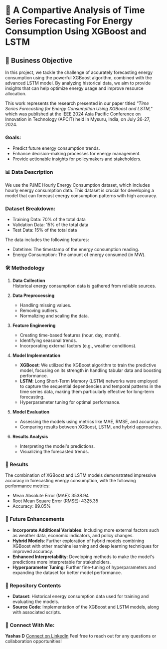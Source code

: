 # 🌟 **A Compartive Analysis of Time Series Forecasting For Energy Consumption Using XGBoost and LSTM**

## 🎯 **Business Objective**

In this project, we tackle the challenge of accurately forecasting energy consumption using the powerful XGBoost algorithm, combined with the advanced LSTM model. By analyzing historical data, we aim to provide insights that can help optimize energy usage and improve resource allocation.

This work represents the research presented in our paper titled *"Time Series Forecasting for Energy Consumption Using XGBoost and LSTM,"* which was published at the IEEE 2024 Asia Pacific Conference on Innovation in Technology (APCIT) held in Mysuru, India, on July 26-27, 2024.

### **Goals:**
- Predict future energy consumption trends.
- Enhance decision-making processes for energy management.
- Provide actionable insights for policymakers and stakeholders.

### 📊 **Data Description**

We use the PJME Hourly Energy Consumption dataset, which includes hourly energy consumption data. This dataset is crucial for developing a model that can forecast energy consumption patterns with high accuracy.

### **Dataset Breakdown:**
- Training Data: 70% of the total data
- Validation Data: 15% of the total data
- Test Data: 15% of the total data

The data includes the following features:
- Datetime: The timestamp of the energy consumption reading.
- Energy Consumption: The amount of energy consumed (in MW).

### 🛠 **Methodology**

1. **Data Collection**  
   Historical energy consumption data is gathered from reliable sources.
   
2. **Data Preprocessing**  
   - Handling missing values.
   - Removing outliers.
   - Normalizing and scaling the data.
   
3. **Feature Engineering**  
   - Creating time-based features (hour, day, month).
   - Identifying seasonal trends.
   - Incorporating external factors (e.g., weather conditions).
   
4. **Model Implementation**
   - **XGBoost**: We utilized the XGBoost algorithm to train the predictive model, focusing on its strength in handling tabular data and boosting performance.
   - **LSTM**: Long Short-Term Memory (LSTM) networks were employed to capture the sequential dependencies and temporal patterns in the time series data, making them particularly effective for long-term forecasting.
   - Hyperparameter tuning for optimal performance.
   
5. **Model Evaluation**
   - Assessing the models using metrics like MAE, RMSE, and accuracy.
   - Comparing results between XGBoost, LSTM, and hybrid approaches.
   
6. **Results Analysis**
   - Interpreting the model's predictions.
   - Visualizing the forecasted trends.

### 🚀 **Results**

The combination of XGBoost and LSTM models demonstrated impressive accuracy in forecasting energy consumption, with the following performance metrics:
- Mean Absolute Error (MAE): 3538.94
- Root Mean Square Error (RMSE): 4325.35
- Accuracy: 89.05%

### 🔮 **Future Enhancements**
- **Incorporate Additional Variables**: Including more external factors such as weather data, economic indicators, and policy changes.
- **Hybrid Models**: Further exploration of hybrid models combining XGBoost with other machine learning and deep learning techniques for improved accuracy.
- **Enhanced Interpretability**: Developing methods to make the model's predictions more interpretable for stakeholders.
- **Hyperparameter Tuning**: Further fine-tuning of hyperparameters and expanding the dataset for better model performance.

### 📂 **Repository Contents**
- **Dataset**: Historical energy consumption data used for training and evaluating the models.
- **Source Code**: Implementation of the XGBoost and LSTM models, along with associated scripts.

### 👥 **Connect With Me:**

**Yashas D** [Connect on LinkedIn](https://www.linkedin.com/in/yashasd2004/)
Feel free to reach out for any questions or collaboration opportunities!
